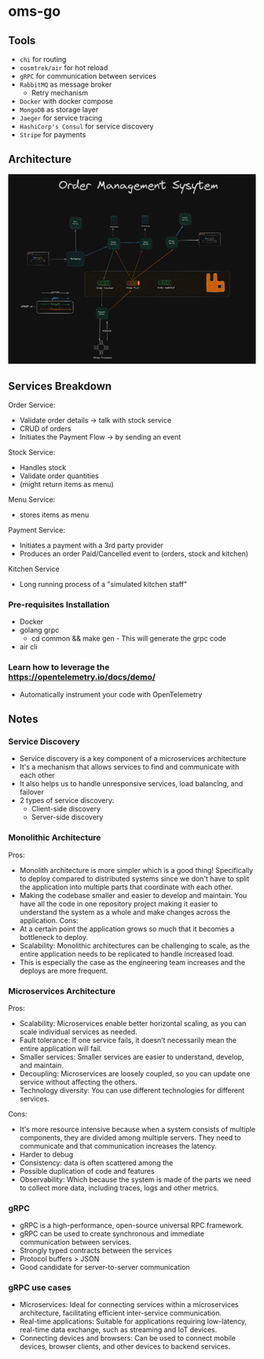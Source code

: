 # oms-go

## Tools
- `chi` for routing
- `cosmtrek/air` for hot reload
- `gRPC` for communication between services
- `RabbitMQ` as message broker
    - Retry mechanism
- `Docker` with docker compose
- `MongoDB` as storage layer
- `Jaeger` for service tracing
- `HashiCorp's Consul` for service discovery
- `Stripe` for payments

## Architecture
![alt text](common/images/architecture.png)

## Services Breakdown
Order Service: 
- Validate order details -> talk with stock service
- CRUD of orders
- Initiates the Payment Flow -> by sending an event

Stock Service:
- Handles stock
- Validate order quantities
- (might return items as menu)

Menu Service:
- stores items as menu

Payment Service:
- Initiates a payment with a 3rd party provider
- Produces an order Paid/Cancelled event to (orders, stock and kitchen)

Kitchen Service
- Long running process of a "simulated kitchen staff"

### Pre-requisites Installation
- Docker
- golang grpc   
    - cd common && make gen - This will generate the grpc code
- air cli

### Learn how to leverage the https://opentelemetry.io/docs/demo/
- Automatically instrument your code with OpenTelemetry

## Notes
### Service Discovery
- Service discovery is a key component of a microservices architecture
- It's a mechanism that allows services to find and communicate with each other
- It also helps us to handle unresponsive services, load balancing, and failover
- 2 types of service discovery:
    - Client-side discovery
    - Server-side discovery

### Monolithic Architecture
Pros:
- Monolith architecture is more simpler which is a good thing! Specifically to deploy compared to distributed systems since we don't have to split the application into multiple parts that coordinate with each other.
- Making the codebase smaller and easier to develop and maintain. You have all the code in one repository project making it easier to understand the system as a whole and make changes across the application.
Cons:
- At a certain point the application grows so much that it becomes a bottleneck to deploy.
- Scalability: Monolithic architectures can be challenging to scale, as the entire application needs to be replicated to handle increased load.
- This is especially the case as the engineering team increases and the deploys are more frequent.

### Microservices Architecture
Pros:
- Scalability: Microservices enable better horizontal scaling, as you can scale individual services as needed.
- Fault tolerance: If one service fails, it doesn’t necessarily mean the entire application will fail.
- Smaller services: Smaller services are easier to understand, develop, and maintain.
- Decoupling: Microservices are loosely coupled, so you can update one service without affecting the others.
- Technology diversity: You can use different technologies for different services.

Cons:
- It's more resource intensive because when a system consists of multiple components, they are divided among multiple servers. They need to communicate and that communication increases the latency.
- Harder to debug
- Consistency: data is often scattered among the 
- Possible duplication of code and features
- Observability: Which because the system is made of the parts we need to collect more data, including traces, logs and other metrics.

### gRPC
- gRPC is a high-performance, open-source universal RPC framework.
- gRPC can be used to create synchronous and immediate communication between services.
- Strongly typed contracts between the services
- Protocol buffers > JSON
- Good candidate for server-to-server communication

### gRPC use cases
- Microservices: Ideal for connecting services within a microservices architecture, facilitating efficient inter-service communication. 
- Real-time applications: Suitable for applications requiring low-latency, real-time data exchange, such as streaming and IoT devices. 
- Connecting devices and browsers: Can be used to connect mobile devices, browser clients, and other devices to backend services. 
